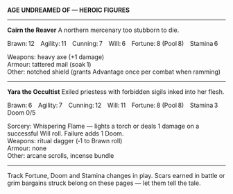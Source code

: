**AGE UNDREAMED OF — HEROIC FIGURES**

---

**Cairn the Reaver**
A northern mercenary too stubborn to die.

Brawn: 12 Agility: 11 Cunning: 7 Will: 6 Fortune: 8 (Pool 8) Stamina 6

Weapons: heavy axe (+1 damage)  
Armour: tattered mail (soak 1)  
Other: notched shield (grants Advantage once per combat when ramming)

---

**Yara the Occultist**
Exiled priestess with forbidden sigils inked into her flesh.

Brawn: 6 Agility: 7 Cunning: 12 Will: 11 Fortune: 8 (Pool 8) Stamina 3 Doom 0/5

Sorcery: Whispering Flame — lights a torch or deals 1 damage on a successful Will roll. Failure adds 1 Doom.  
Weapons: ritual dagger (‑1 to Brawn roll)  
Armour: none  
Other: arcane scrolls, incense bundle

---
Track Fortune, Doom and Stamina changes in play. Scars earned in battle or grim bargains struck belong on these pages — let them tell the tale.

